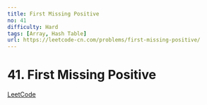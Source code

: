 ```yaml
---
title: First Missing Positive
no: 41
difficulty: Hard
tags: [Array, Hash Table]
url: https://leetcode-cn.com/problems/first-missing-positive/
---
```


# 41. First Missing Positive

[LeetCode](https://leetcode-cn.com/problems/first-missing-positive/)

